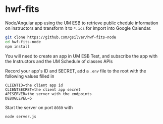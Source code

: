 # hwf-fits

Node/Angular app using the UM ESB to retrieve public chedule information on instructors and transform it to `*.ics` for import into Google Calendar.

```bash
git clone https://github.com/gsilver/hwf-fits-node
cd hwf-fits-node
npm install
```

You will need to create an app in UM ESB Test, and subscribe the app with the Instructors and the UM Schedule of classes APIs

Record your app's ID and SECRET, add a `.env` file to the root with the following values filled in

```
CLIENTID=the client app id
CLIENTSECRET=the client app secret
APISERVER=the server with the endpoints
DEBUGLEVEL=5

```
Start the server on port `8080` with

```bash
node server.js
```
